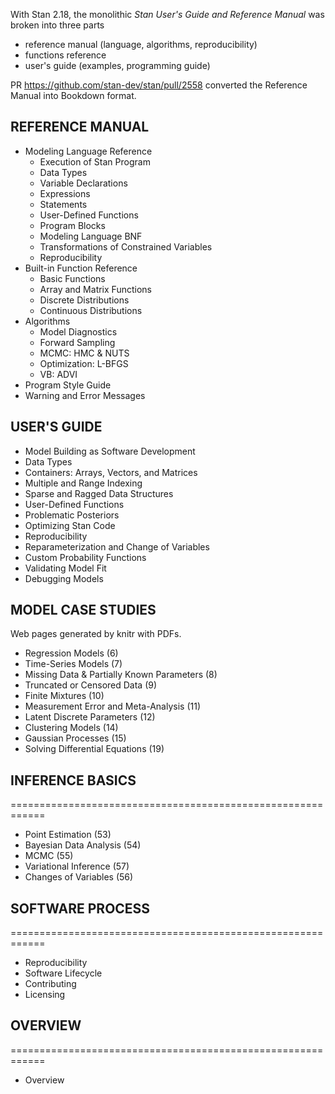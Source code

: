 With Stan 2.18, the monolithic <i>Stan User's Guide and Reference Manual</i> was broken into three parts

- reference manual (language, algorithms, reproducibility)
- functions reference
- user's guide (examples, programming guide)

PR https://github.com/stan-dev/stan/pull/2558 converted the Reference Manual into Bookdown format.

## REFERENCE MANUAL

* Modeling Language Reference
    - Execution of Stan Program
    - Data Types
    - Variable Declarations
    - Expressions
    - Statements
    - User-Defined Functions
    - Program Blocks
    - Modeling Language BNF
    - Transformations of Constrained Variables
    - Reproducibility
* Built-in Function Reference
    - Basic Functions
    - Array and Matrix Functions
    - Discrete Distributions
    - Continuous Distributions
* Algorithms
    - Model Diagnostics
    - Forward Sampling
    - MCMC: HMC & NUTS
    - Optimization: L-BFGS
    - VB: ADVI
* Program Style Guide
* Warning and Error Messages


## USER'S GUIDE

* Model Building as Software Development
* Data Types
* Containers: Arrays, Vectors, and Matrices
* Multiple and Range Indexing
* Sparse and Ragged Data Structures
* User-Defined Functions
* Problematic Posteriors
* Optimizing Stan Code
* Reproducibility
* Reparameterization and Change of Variables
* Custom Probability Functions
* Validating Model Fit
* Debugging Models

## MODEL CASE STUDIES

Web pages generated by knitr with PDFs.  

* Regression Models (6)
* Time-Series Models (7)
* Missing Data & Partially Known Parameters (8)
* Truncated or Censored Data (9)
* Finite Mixtures (10)
* Measurement Error and Meta-Analysis (11)
* Latent Discrete Parameters (12)
* Clustering Models (14)
* Gaussian Processes (15)
* Solving Differential Equations (19)


## INFERENCE BASICS
============================================================

* Point Estimation (53)
* Bayesian Data Analysis (54)
* MCMC (55)
* Variational Inference (57)
* Changes of Variables (56)


## SOFTWARE PROCESS
============================================================
* Reproducibility
* Software Lifecycle
* Contributing
* Licensing


## OVERVIEW
============================================================
* Overview